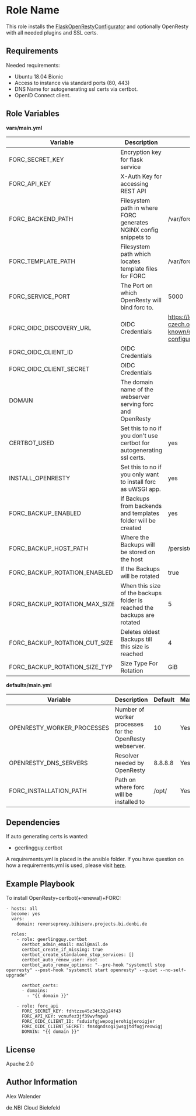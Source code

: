Role Name
=========

This role installs the [FlaskOpenRestyConfigurator](https://github.com/deNBI/simpleVMWebGateway) and optionally OpenResty
with all needed plugins and SSL certs.

Requirements
------------

Needed requirements:

* Ubuntu 18.04 Bionic
* Access to instance via standard ports (80, 443)
* DNS Name for autogenerating ssl certs via certbot.
* OpenID Connect client.


Role Variables
--------------

**vars/main.yml**

| Variable                  | Description           | Default                                                                       | Mandatory |
| -------------             |-------------          |            -----                                                              |     ---   |
| FORC_SECRET_KEY           | Encryption key for flask service |                                                                    | Yes       |
| FORC_API_KEY              | X-Auth Key for accessing REST API                                     |                               | Yes       |
| FORC_BACKEND_PATH         | Filesystem path in where FORC generates NGINX config snippets to      |    /var/forc/backend_path/    |   Yes     |
| FORC_TEMPLATE_PATH        | Filesystem path which locates template files for FORC                 | /var/forc/template_path/      | Yes       |
| FORC_SERVICE_PORT         | The Port on which OpenResty will bind forc to.                        | 5000                          | Yes       |
| FORC_OIDC_DISCOVERY_URL   | OIDC Credentials                                                      | https://login.elixir-czech.org/oidc/.well-known/openid-configuration  | Yes |
| FORC_OIDC_CLIENT_ID       | OIDC Credentials                                                      |                               | Yes       |
| FORC_OIDC_CLIENT_SECRET   | OIDC Credentials                                                      |                               | Yes       |
| DOMAIN                    | The domain name of the webserver serving forc and OpenResty           |                               | Yes       |
| CERTBOT_USED              | Set this to no if you don't use certbot for autogenerating ssl certs. | yes                           | No        |
| INSTALL_OPENRESTY         | Set this to no if you only want to install forc as uWSGI app.         | yes                           | No        |
| FORC_BACKUP_ENABLED       | If Backups from backends and templates folder will be created         | yes                           | NO        |
| FORC_BACKUP_HOST_PATH     | Where the Backups will be stored on the host                          | /persistent/backup/forc       | No        |
| FORC_BACKUP_ROTATION_ENABLED | If the Backups will be rotated                                     | true                          | No        |
| FORC_BACKUP_ROTATION_MAX_SIZE | When this size of the backups folder is reached the backups are rotated | 5                       | No        |
| FORC_BACKUP_ROTATION_CUT_SIZE | Deletes oldest Backups till this  size is reached                 | 4                             | No        |
| FORC_BACKUP_ROTATION_SIZE_TYP| Size Type For Rotation                                             | GiB                           | No        |


**defaults/main.yml**

| Variable                  | Description           | Default                     | Mandatory |
| -------------             |-------------          |            -----           |     ---   |
| OPENRESTY_WORKER_PROCESSES | Number of worker processes for the OpenResty webserver. | 10 | Yes |
| OPENRESTY_DNS_SERVERS     | Resolver needed by OpenResty  | 8.8.8.8   | Yes |
| FORC_INSTALLATION_PATH    | Path on where forc will be installed to | /opt/   | Yes |



Dependencies
------------

If auto generating certs is wanted:

* geerlingguy.certbot 

A requirements.yml is placed in the ansible folder. If you have question on how a requirements.yml is used, please visit [here](https://galaxy.ansible.com/docs/using/installing.html#installing-multiple-roles-from-a-file).

Example Playbook
----------------

To install OpenResty+certbot(+renewal)+FORC:

    - hosts: all
      become: yes
      vars:
        domain: reverseproxy.bibiserv.projects.bi.denbi.de

      roles:
        - role: geerlingguy.certbot
          certbot_admin_email: mail@mail.de
          certbot_create_if_missing: true
          certbot_create_standalone_stop_services: []
          certbot_auto_renew_user: root
          certbot_auto_renew_options: "--pre-hook "systemctl stop openresty" --post-hook "systemctl start openresty" --quiet --no-self-upgrade"

          certbot_certs:
          - domains:
            - "{{ domain }}"

        - role: forc_api
          FORC_SECRET_KEY: fdhtzzu45z34t32g24f43
          FORC_API_KEY: vcnufez3jf39wvfngv0
          FORC_OIDC_CLIENT_ID: fsduiofgjwepogjerohigjeroigjer
          FORC_OIDC_CLIENT_SECRET: fmsdgndsogijwsgjtdfogjreowigj
          DOMAIN: "{{ domain }}"

License
-------

Apache 2.0

Author Information
------------------

Alex Walender

de.NBI Cloud Bielefeld

